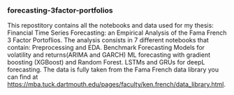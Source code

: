 ### forecasting-3factor-portfolios
This repostitory contains all the notebooks and data used for my thesis: Financial Time Series Forecasting: an Empirical Analysis of the Fama French 3 Factor Portoflios. The analysis consists in 7 different notebooks that contain: Preprocessing and EDA. Benchmark Forecasting Models for volatility and returns(ARIMA and GARCH)
ML forecasting with gradient boosting (XGBoost) and Random Forest. LSTMs and GRUs for deepL forecasting. The data is fully taken from the Fama French data library you can find at https://mba.tuck.dartmouth.edu/pages/faculty/ken.french/data_library.html.


